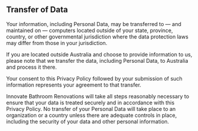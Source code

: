 ## Transfer of Data

Your information, including Personal Data, may be transferred to — and maintained on — computers located outside of your state, province, country, or other governmental jurisdiction where the data protection laws may differ from those in your jurisdiction.

If you are located outside Australia and choose to provide information to us, please note that we transfer the data, including Personal Data, to Australia and process it there.

Your consent to this Privacy Policy followed by your submission of such information represents your agreement to that transfer.

Innovate Bathroom Renovations will take all steps reasonably necessary to ensure that your data is treated securely and in accordance with this Privacy Policy. No transfer of your Personal Data will take place to an organization or a country unless there are adequate controls in place, including the security of your data and other personal information.
